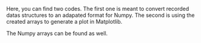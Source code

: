 Here, you can find two codes. The first one is meant to convert recorded datas structures to an adapated format for Numpy. The second is using the created arrays to generate a plot in Matplotlib.

The Numpy arrays can be found as well.
